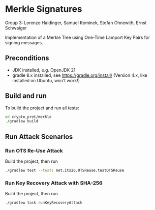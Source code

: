 # Merkle Signatures
Group 3: Lorenzo Haidinger, Samuel Kominek, Stefan Ohnewith, Ernst Schwaiger

Implementation of a Merkle Tree using One-Time Lamport Key Pairs for signing messages.

## Preconditions

- JDK installed, e.g. OpenJDK 21
- gradle 8.x installed, see https://gradle.org/install/ (Version 4.x, like installed on Ubuntu, won't work!)

## Build and run

To build the project and run all tests:

```bash
cd crypto_prot/merkle
./gradlew build
```

## Run Attack Scenarios

### Run OTS Re-Use Attack

Build the project, then run 

```bash
./gradlew test --tests net.its26.OTSReuse.testOTSReuse
```

### Run Key Recovery Attack with SHA-256

Build the project, then run 

```bash
./gradlew task runKeyRecoveryAttack
```
